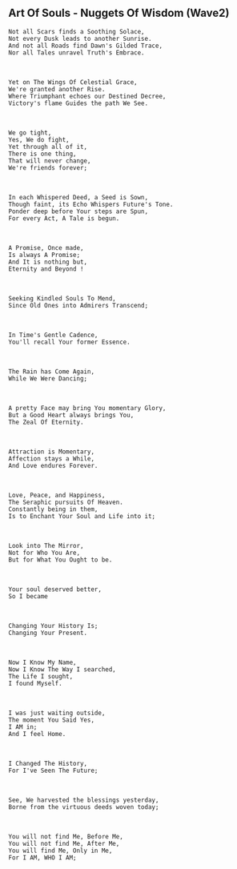 ## Art Of Souls - Nuggets Of Wisdom (Wave2)

    Not all Scars finds a Soothing Solace,
    Not every Dusk leads to another Sunrise.
    And not all Roads find Dawn's Gilded Trace,
    Nor all Tales unravel Truth's Embrace.
  <br/>
  
    Yet on The Wings Of Celestial Grace,
    We're granted another Rise.
    Where Triumphant echoes our Destined Decree,
    Victory's flame Guides the path We See.
  <br/>

    We go tight, 
    Yes, We do fight, 
    Yet through all of it, 
    There is one thing,
    That will never change, 
    We're friends forever;
  <br/>
  
    In each Whispered Deed, a Seed is Sown,
    Though faint, its Echo Whispers Future's Tone.
    Ponder deep before Your steps are Spun,
    For every Act, A Tale is begun.
  <br/>
  
    A Promise, Once made,
    Is always A Promise;
    And It is nothing but,
    Eternity and Beyond !
  <br/>
  
    Seeking Kindled Souls To Mend,
    Since Old Ones into Admirers Transcend;
  <br/>

    In Time's Gentle Cadence,
    You'll recall Your former Essence.
  <br/>  
  
    The Rain has Come Again,
    While We Were Dancing;
  <br/>  
 
    A pretty Face may bring You momentary Glory,
    But a Good Heart always brings You,
    The Zeal Of Eternity.
  <br/>

    Attraction is Momentary,
    Affection stays a While,
    And Love endures Forever.
  <br/>

    Love, Peace, and Happiness,
    The Seraphic pursuits Of Heaven.
    Constantly being in them,
    Is to Enchant Your Soul and Life into it;
  <br/>
  
    Look into The Mirror,
    Not for Who You Are,
    But for What You Ought to be.
  <br/>

    Your soul deserved better,
    So I became
  <br/>
  
    Changing Your History Is;
    Changing Your Present.
  <br/>

    Now I Know My Name,
    Now I Know The Way I searched,
    The Life I sought,
    I found Myself.
  <br/>
  
    I was just waiting outside,
    The moment You Said Yes,
    I AM in;
    And I feel Home.
  <br/>  
  
    I Changed The History,
    For I've Seen The Future;
  <br/>

    See, We harvested the blessings yesterday,
    Borne from the virtuous deeds woven today;
  <br/>
  
    You will not find Me, Before Me,
    You will not find Me, After Me,
    You will find Me, Only in Me,
    For I AM, WHO I AM;
  <br/>
